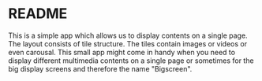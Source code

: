 # README

This is a simple app which allows us to display contents on a single page. The layout consists of tile structure. The tiles contain images or videos or even carousal. This small app might come in handy when you need to display different multimedia contents on a single page or sometimes for the big display screens and therefore the name "Bigscreen".
